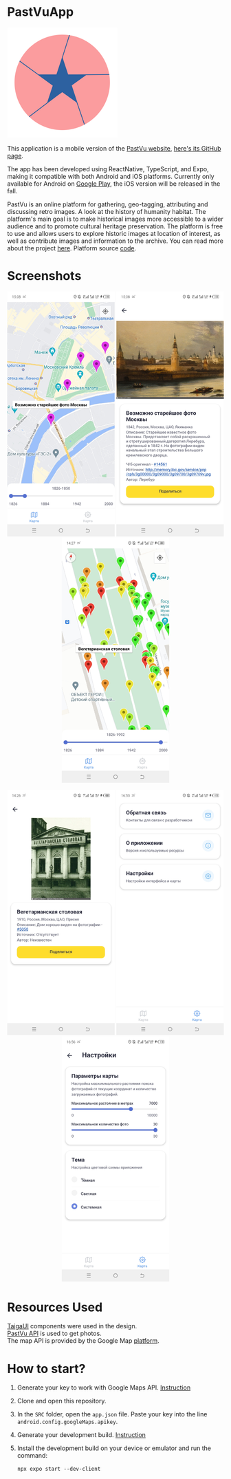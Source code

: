 # PastVuApp

![A blue star in a pink circle](img/logo.png)

This application is a mobile version of the [PastVu
website](https://pastvu.com/), [here's its GitHub
page](https://github.com/PastVu/pastvu).

The app has been developed using ReactNative, TypeScript, and Expo, making it
compatible with both Android and iOS platforms. Currently only available for
Android on [Google
Play](https://play.google.com/store/apps/details?id=com.pelixpng.PastVuApp),
the iOS version will be released in the fall.

PastVu is an online platform for gathering, geo-tagging, attributing and
discussing retro images. A look at the history of humanity habitat. The
platform's main goal is to make historical images more accessible to a wider
audience and to promote cultural heritage preservation. The platform is free to
use and allows users to explore historic images at location of interest, as
well as contribute images and information to the archive. You can read more
about the project [here](https://docs.pastvu.com/en/about). Platform source
[code](https://github.com/PastVu).

# Screenshots

<p align="center">
  <img src="img/1.jpg" width="250" />
  <img src="img/2.jpg" width="250" /> 
  <img src="img/3.jpg" width="250" />
</p>

<p align="center">
  <img src="img/4.jpg" width="250" />
  <img src="img/5.jpg" width="250" /> 
  <img src="img/6.jpg" width="250" />
</p>

# Resources Used

[TaigaUI](https://taiga-ui.dev/) components were used in the design.  
[PastVu API](https://docs.pastvu.com/dev/api) is used to get photos.  
The map API is provided by the Google Map
[platform](https://developers.google.com/maps).  

# How to start?

1. Generate your key to work with Google Maps API.
   [Instruction](https://docs.expo.dev/versions/latest/sdk/map-view/#deploy-app-with-google-maps)
2. Clone and open this repository.
3. In the `SRC` folder, open the `app.json` file. Paste your key into the line
   `android.config.googleMaps.apikey`.
4. Generate your development build.
   [Instruction](https://docs.expo.dev/develop/development-builds/create-a-build/)
5. Install the development build on your device or emulator and run the
   command: 

    ```
    npx expo start --dev-client
    ```
